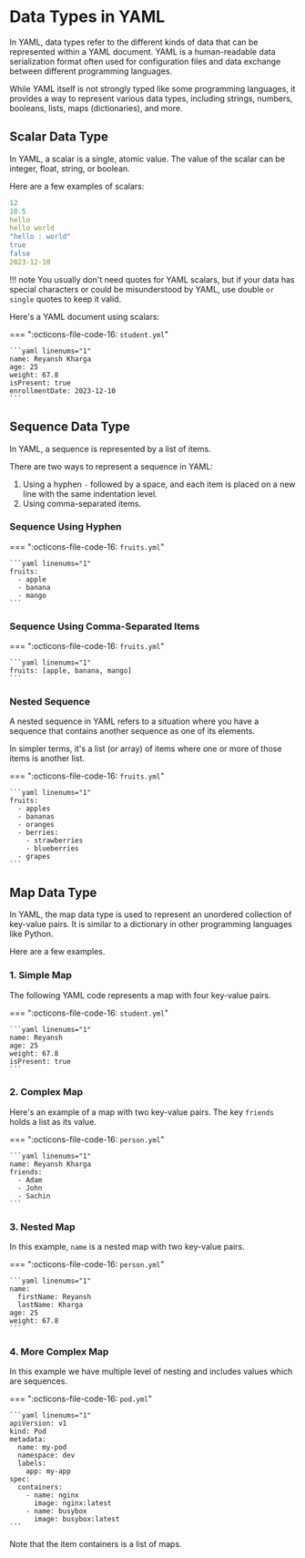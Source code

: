 # Data Types in YAML

In YAML, data types refer to the different kinds of data that can be represented within a YAML document. YAML is a human-readable data serialization format often used for configuration files and data exchange between different programming languages. 

While YAML itself is not strongly typed like some programming languages, it provides a way to represent various data types, including strings, numbers, booleans, lists, maps (dictionaries), and more.


## Scalar Data Type

In YAML, a scalar is a single, atomic value. The value of the scalar can be integer, float, string, or boolean.

Here are a few examples of scalars:

```yaml
12
10.5
hello
hello world
"hello : world"
true
false
2023-12-10
```

!!! note
    You usually don't need quotes for YAML scalars, but if your data has special characters or could be misunderstood by YAML, use double ` or single ` quotes to keep it valid.

Here's a YAML document using scalars:

=== ":octicons-file-code-16: `student.yml`"

    ```yaml linenums="1"
    name: Reyansh Kharga
    age: 25
    weight: 67.8
    isPresent: true
    enrollmentDate: 2023-12-10
    ```


## Sequence Data Type

In YAML, a sequence is represented by a list of items.

There are two ways to represent a sequence in YAML:

1. Using a hyphen `-` followed by a space, and each item is placed on a new line with the same indentation level.
2. Using comma-separated items.

### Sequence Using Hyphen

=== ":octicons-file-code-16: `fruits.yml`"

    ```yaml linenums="1"
    fruits:
      - apple
      - banana
      - mango
    ```

### Sequence Using Comma-Separated Items

=== ":octicons-file-code-16: `fruits.yml`"

    ```yaml linenums="1"
    fruits: [apple, banana, mango]
    ```

### Nested Sequence

A nested sequence in YAML refers to a situation where you have a sequence that contains another sequence as one of its elements. 

In simpler terms, it's a list (or array) of items where one or more of those items is another list.

=== ":octicons-file-code-16: `fruits.yml`"

    ```yaml linenums="1"
    fruits:
      - apples
      - bananas
      - oranges
      - berries:
        - strawberries
        - blueberries
      - grapes
    ```


## Map Data Type

In YAML, the map data type is used to represent an unordered collection of key-value pairs. It is similar to a dictionary in other programming languages like Python.

Here are a few examples.

### 1. Simple Map

The following YAML code represents a map with four key-value pairs.

=== ":octicons-file-code-16: `student.yml`"

    ```yaml linenums="1"
    name: Reyansh
    age: 25
    weight: 67.8
    isPresent: true
    ```

### 2. Complex Map

Here's an example of a map with two key-value pairs. The key `friends` holds a list as its value.

=== ":octicons-file-code-16: `person.yml`"

    ```yaml linenums="1"
    name: Reyansh Kharga
    friends:
      - Adam
      - John
      - Sachin
    ```

### 3. Nested Map

In this example, `name` is a nested map with two key-value pairs.

=== ":octicons-file-code-16: `person.yml`"

    ```yaml linenums="1"
    name:
      firstName: Reyansh
      lastName: Kharga
    age: 25
    weight: 67.8
    ```

### 4. More Complex Map

In this example we have multiple level of nesting and includes values which are sequences.

=== ":octicons-file-code-16: `pod.yml`"

    ```yaml linenums="1"
    apiVersion: v1
    kind: Pod
    metadata:
      name: my-pod
      namespace: dev
      labels:
        app: my-app
    spec:
      containers:
        - name: nginx
          image: nginx:latest
        - name: busybox
          image: busybox:latest
    ```

Note that the item containers is a list of maps.
